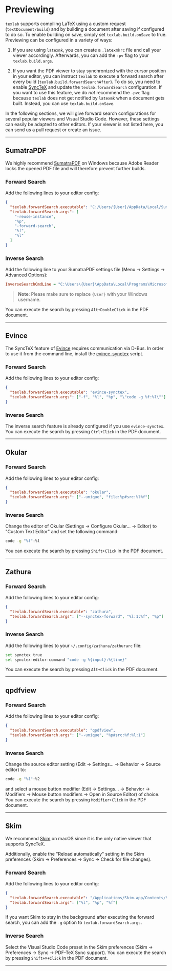 # Previewing

`texlab` supports compiling LaTeX using a custom request (`textDocument/build`)
and by building a document after saving if configured to do so.
To enable building on save, simply set `texlab.build.onSave` to true.
Previewing can be configured in a variety of ways:

1. If you are using `latexmk`, you can create a `.latexmkrc` file and call your viewer accordingly.
   Afterwards, you can add the `-pv` flag to your `texlab.build.args`.

2. If you want the PDF viewer to stay synchronized with the cursor position in your editor,
   you can instruct `texlab` to execute a forward search after every build (`texlab.build.forwardSearchAfter`).
   To do so, you need to enable [SyncTeX](http://www.tug.org/TUGboat/tb29-3/tb93laurens.pdf)
   and update the `texlab.forwardSearch` configuration.
   If you want to use this feature, we do _not_ recommend the `-pvc` flag
   because `texlab` does not get notified by `latexmk` when a document gets built.
   Instead, you can use `texlab.build.onSave`.

In the following sections, we will give forward search configurations for several popular viewers
and Visual Studio Code.
However, these settings can easily be adapted to other editors.
If your viewer is not listed here, you can send us a pull request or create an issue.

---

## SumatraPDF

We highly recommend [SumatraPDF](https://www.sumatrapdfreader.org) on Windows
because Adobe Reader locks the opened PDF file and will therefore prevent further builds.

### Forward Search

Add the following lines to your editor config:

```json
{
  "texlab.forwardSearch.executable": "C:/Users/{User}/AppData/Local/SumatraPDF/SumatraPDF.exe",
  "texlab.forwardSearch.args": [
    "-reuse-instance",
    "%p",
    "-forward-search",
    "%f",
    "%l"
  ]
}
```

### Inverse Search

Add the following line to your SumatraPDF settings file (Menu -> Settings -> Advanced Options):

```ini
InverseSearchCmdLine = "C:\Users\{User}\AppData\Local\Programs\Microsoft VS Code\Code.exe" -g "%f":%l
```

> **Note**: Please make sure to replace `{User}` with your Windows username.

You can execute the search by pressing `Alt+DoubleClick` in the PDF document.

---

## Evince

The SyncTeX feature of [Evince](https://wiki.gnome.org/Apps/Evince) requires communication via D-Bus.
In order to use it from the command line, install the [evince-synctex](https://github.com/latex-lsp/evince-synctex) script.

### Forward Search

Add the following lines to your editor config:

```json
{
  "texlab.forwardSearch.executable": "evince-synctex",
  "texlab.forwardSearch.args": ["-f", "%l", "%p", "\"code -g %f:%l\""]
}
```

### Inverse Search

The inverse search feature is already configured if you use `evince-synctex`.
You can execute the search by pressing `Ctrl+Click` in the PDF document.

---

## Okular

### Forward Search

Add the following lines to your editor config:

```json
{
  "texlab.forwardSearch.executable": "okular",
  "texlab.forwardSearch.args": ["--unique", "file:%p#src:%l%f"]
}
```

### Inverse Search

Change the editor of Okular (Settings -> Configure Okular... -> Editor) to "Custom Text Editor" and set the following command:

```bash
code -g "%f":%l
```

You can execute the search by pressing `Shift+Click` in the PDF document.

---

## Zathura

### Forward Search

Add the following lines to your editor config:

```json
{
  "texlab.forwardSearch.executable": "zathura",
  "texlab.forwardSearch.args": ["--synctex-forward", "%l:1:%f", "%p"]
}
```

### Inverse Search

Add the following lines to your `~/.config/zathura/zathurarc` file:

```bash
set synctex true
set synctex-editor-command "code -g %{input}:%{line}"
```

You can execute the search by pressing `Alt+Click` in the PDF document.

---

## qpdfview

### Forward Search

Add the following lines to your editor config:

```json
{
  "texlab.forwardSearch.executable": "qpdfview",
  "texlab.forwardSearch.args": ["--unique", "%p#src:%f:%l:1"]
}
```

### Inverse Search

Change the source editor setting (Edit -> Settings... -> Behavior -> Source editor) to:

```bash
code -g "%1":%2
```

and select a mouse button modifier (Edit -> Settings... -> Behavior -> Modifiers -> Mouse button modifiers -> Open in Source Editor)
of choice.
You can execute the search by pressing `Modifier+Click` in the PDF document.

---

## Skim

We recommend [Skim](https://skim-app.sourceforge.io/) on macOS since it is the only native viewer that supports SyncTeX.

Additionally, enable the "Reload automatically" setting in the Skim preferences (Skim -> Preferences -> Sync -> Check for file changes).

### Forward Search

Add the following lines to your editor config:

```json
{
  "texlab.forwardSearch.executable": "/Applications/Skim.app/Contents/SharedSupport/displayline",
  "texlab.forwardSearch.args": ["%l", "%p", "%f"]
}
```

If you want Skim to stay in the background after
executing the forward search, you can add the `-g` option
to `texlab.forwardSearch.args`.

### Inverse Search

Select the Visual Studio Code preset in the Skim preferences (Skim -> Preferences -> Sync -> PDF-TeX Sync support).
You can execute the search by pressing `Shift+⌘+Click` in the PDF document.

---
